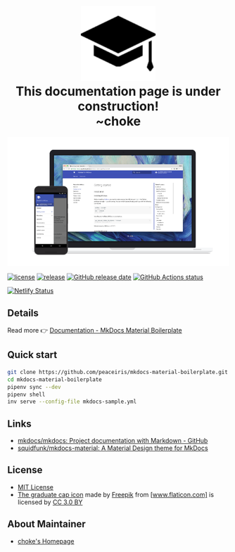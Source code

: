 <h1 align="center">
<img src="https://raw.githubusercontent.com/peaceiris/mkdocs-material-boilerplate/main/docs_sample/images/graduate-cap.png" alt="MkDocs icon" width="170">
<br>This documentation page is under construction!<br>~choke
</h1>

![Eyecatch image of MkDocs Material Boilerplate (Starter Kit)](https://raw.githubusercontent.com/peaceiris/mkdocs-material-boilerplate/main/docs_sample/images/material.png)



[![license](https://img.shields.io/github/license/choke-dev/mkdocs-material-boilerplate.svg)](https://github.com/choke-dev/mkdocs-material-boilerplate/blob/main/LICENSE)
[![release](https://img.shields.io/github/release/choke-dev/mkdocs-material-boilerplate.svg)](https://github.com/choke-dev/mkdocs-material-boilerplate/releases/latest)
[![GitHub release date](https://img.shields.io/github/release-date/choke-dev/mkdocs-material-boilerplate.svg)](https://github.com/choke-dev/mkdocs-material-boilerplate/releases)
[![GitHub Actions status](https://github.com/choke-dev/mkdocs-material-boilerplate/workflows/github%20pages/badge.svg)](https://github.com/choke-dev/mkdocs-material-boilerplate/actions)

[![Netlify Status](https://api.netlify.com/api/v1/badges/8caca993-cb34-4ebc-a052-7ce764b94bcf/deploy-status)](https://app.netlify.com/sites/silly-heisenberg-f80d70/deploys)

<!-- https://shields.io/ -->



## Details

Read more 👉 [Documentation - MkDocs Material Boilerplate]

[Documentation - MkDocs Material Boilerplate]: https://peaceiris.github.io/mkdocs-material-boilerplate/



## Quick start

```sh
git clone https://github.com/peaceiris/mkdocs-material-boilerplate.git
cd mkdocs-material-boilerplate
pipenv sync --dev
pipenv shell
inv serve --config-file mkdocs-sample.yml
```



## Links

- [mkdocs/mkdocs: Project documentation with Markdown - GitHub]
- [squidfunk/mkdocs-material: A Material Design theme for MkDocs]

[mkdocs/mkdocs: Project documentation with Markdown - GitHub]: https://github.com/mkdocs/mkdocs/
[squidfunk/mkdocs-material: A Material Design theme for MkDocs]: https://github.com/squidfunk/mkdocs-material



## License

- [MIT License]
- [The graduate cap icon] made by [Freepik] from [www.flaticon.com] is licensed by [CC 3.0 BY]

[MIT License]: https://github.com/peaceiris/mkdocs-material-boilerplate/blob/main/LICENSE
[The graduate cap icon]: https://www.flaticon.com/free-icon/graduate-cap_62627
[Freepik]: https://www.freepik.com/
[www.flaticon.com]: https://www.flaticon.com/
[CC 3.0 BY]: http://creativecommons.org/licenses/by/3.0/



## About Maintainer

- [choke's Homepage](https://chokes.software)
